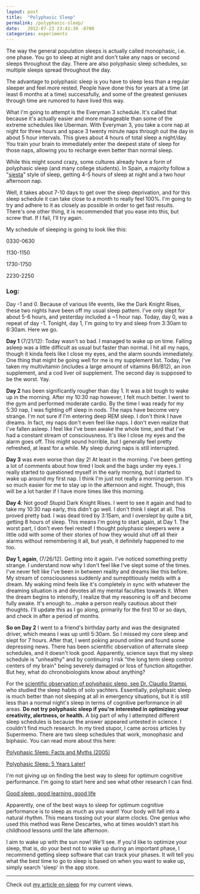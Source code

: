 ```yaml
---
layout: post
title:  "Polyphasic Sleep"
permalink: /polyphasic-sleep/
date:   2012-07-23 23:41:30 -0700
categories: experiments
---
```




The way the general population sleeps is actually called monophasic, i.e. one phase. You go to sleep at night and don't take any naps or second sleeps throughout the day. There are also polyphasic sleep schedules, so multiple sleeps spread throughout the day.

The advantage to polyphasic sleep is you have to sleep less than a regular sleeper and feel more rested. People have done this for years at a time (at least 6 months at a time) successfully, and some of the greatest geniuses through time are rumored to have lived this way.

What I'm going to attempt is the Everyman 3 schedule. It's called that because it's actually easier and more manageable than some of the extreme schedules like Uberman. With Everyman 3, you take a core nap at night for three hours and space 3 twenty minute naps through out the day in about 5 hour intervals. This gives about 4 hours of total sleep a night/day. You train your brain to immediately enter the deepest state of sleep for those naps, allowing you to recharge even better than normal sleep.

While this might sound crazy, some cultures already have a form of polyphasic sleep (and many college students). In Spain, a majority follow a "[siesta](https://en.wikipedia.org/wiki/Siesta)" style of sleep, getting 4-5 hours of sleep at night and a two hour afternoon nap.

Well, it takes about 7-10 days to get over the sleep deprivation, and for this sleep schedule it can take close to a month to really feel 100%. I'm going to try and adhere to it as closely as possible in order to get fast results. There's one other thing, it is recommended that you ease into this, but screw that. If I fail, I'll try again.

My schedule of sleeping is going to look like this:

0330-0630

1130-1150

1730-1750

2230-2250

### Log:

Day -1 and 0. Because of various life events, like the Dark Knight Rises, these two nights have been off my usual sleep pattern. I've only slept for about 5-6 hours, and yesterday included a ~1 hour nap. Today, day 0, was a repeat of day -1. Tonight, day 1, I'm going to try and sleep from 3:30am to 6:30am. Here we go.

**Day 1** (7/21/12): Today wasn't so bad. I managed to wake up on time. Falling asleep was a little difficult as usual but faster than normal. I hit all my naps, though it kinda feels like I close my eyes, and the alarm sounds immediately. One thing that might be going well for me is my supplement list. Today, I've taken my multivitamin (includes a large amount of vitamins B6/B12), an iron supplement, and a cod liver oil supplement. The second day is supposed to be the worst. Yay.

**Day 2** has been significantly rougher than day 1. It was a bit tough to wake up in the morning. After my 10:30 nap however, I felt much better. I went to the gym and performed moderate cardio. By the time I was ready for my 5:30 nap, I was fighting off sleep in nods. The naps have become very strange. I'm not sure if I'm entering deep REM sleep. I don't think I have dreams. In fact, my naps don't even feel like naps. I don't even realize that I've fallen asleep. I feel like I've been awake the whole time, and that I've had a constant stream of consciousness. It's like I close my eyes and the alarm goes off. This might sound horrible, but I generally feel pretty refreshed, at least for a while. My sleep during naps is still interrupted.

**Day 3** was even worse than day 2! At least in the morning. I've been getting a lot of comments about how tired I look and the bags under my eyes. I really started to questioned myself in the early morning, but I started to wake up around my first nap. I think I'm just not really a morning person. It's so much easier for me to stay up in the afternoon and night. Though, this will be a lot harder if I have more times like this morning.

**Day 4**: Not good! Stupid Dark Knight Rises. I went to see it again and had to take my 10:30 nap early, this didn't go well. I don't think I slept at all. This proved pretty bad. I was dead tired by 3:15am, and I overslept by quite a bit, getting 8 hours of sleep. This means I'm going to start again, at Day 1. The worst part, I don't even feel rested! I thought polyphasic sleepers were a little odd with some of their stories of how they would shut off all their alarms without remembering it all, but yeah, it definitely happened to me too.

**Day 1, again**, (7/26/12). Getting into it again. I've noticed something pretty strange. I understand now why I don't feel like I've slept some of the times. I've never felt like I've been in between reality and dreams like this before. My stream of consciousness suddenly and surreptitiously melds with a dream. My waking mind feels like it's completely in sync with whatever the dreaming situation is and devotes all my mental faculties towards it. When the dream begins to intensify, I realize that my reasoning is off and become fully awake. It's enough to...make a person really cautious about their thoughts.
I'll update this as I go along, primarily for the first 10 or so days, and check in after a period of months.

**So on Day 2** I went to a friend's birthday party and was the designated driver, which means I was up until 5:30am. So I missed my core sleep and slept for 7 hours. After that, I went poking around online and found some depressing news. There has been scientific observation of alternate sleep schedules, and it doesn't look good. Apparently, science says that my sleep schedule is "unhealthy" and by continuing I risk "the long term sleep control centers of my brain" being severely damaged or loss of function altogether. But hey, what do chronobiologists know about anything?

For the [scientific observation of polyphasic sleep, see Dr. Claudio Stampi](https://en.wikipedia.org/wiki/Why_We_Nap), who studied the sleep habits of solo yachters. Essentially, polyphasic sleep is much better than not sleeping at all in emergency situations, but it is still less than a normal night's sleep in terms of cognitive performance in all areas. **Do not try polyphasic sleep if you're interested in optimizing your creativity, alertness, or health.** A big part of why I attempted different sleep schedules is because the answer appeared untested in science. I couldn't find much research. In my tired stupor, I came across articles by Supermemo. There are two sleep schedules that work, monophasic and biphasic. You can read more about this here:

[Polyphasic Sleep: Facts and Myths (2005)](https://www.supermemo.com/en/archives1990-2015/articles/polyphasic)

[Polyphasic Sleep: 5 Years Later!](https://www.supermemo.com/en/archives1990-2015/articles/polyphasic2010)

I'm not giving up on finding the best way to sleep for optimum cognitive performance. I'm going to start here and see what other research I can find.

[Good sleep, good learning, good life](https://www.supermemo.com/en/archives1990-2015/articles/sleep)

Apparently, one of the best ways to sleep for optimum cognitive performance is to sleep as much as you want! Your body will fall into a natural rhythm. This means tossing out your alarm clocks. One genius who used this method was Rene Descartes, who at times wouldn't start his childhood lessons until the late afternoon.

I aim to wake up with the sun now! We'll see. If you'd like to optimize your sleep, that is, do your best not to wake up during an important phase, I recommend getting sleep software that can track your phases. It will tell you what the best time to go to sleep is based on when you want to wake up, simply search 'sleep' in the app store.

---

Check out [my article on sleep](/sleep/) for my current views.
